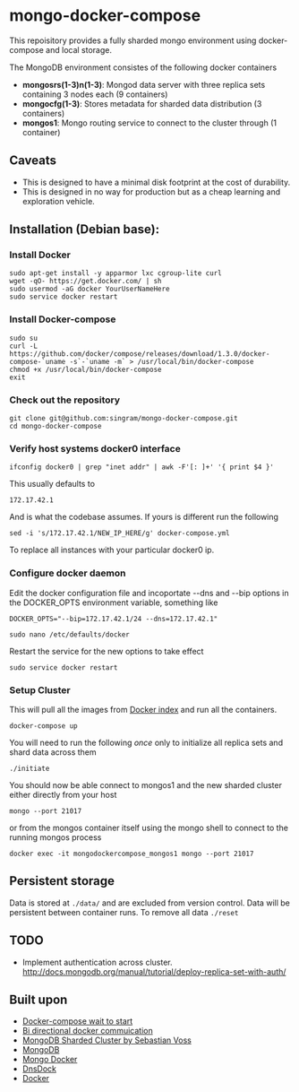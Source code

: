 # mongo-docker-compose
This repoisitory provides a fully sharded mongo environment using docker-compose and local storage.

The MongoDB environment consistes of the following docker containers

 - **mongosrs(1-3)n(1-3)**: Mongod data server with three replica sets containing 3 nodes each (9 containers)
 - **mongocfg(1-3)**: Stores metadata for sharded data distribution (3 containers)
 - **mongos1**:	Mongo routing service to connect to the cluster through (1 container)

## Caveats

 - This is designed to have a minimal disk footprint at the cost of durability.
 - This is designed in no way for production but as a cheap learning and exploration vehicle.

## Installation (Debian base):

### Install Docker

    sudo apt-get install -y apparmor lxc cgroup-lite curl
    wget -qO- https://get.docker.com/ | sh
    sudo usermod -aG docker YourUserNameHere
    sudo service docker restart

### Install Docker-compose

    sudo su
    curl -L https://github.com/docker/compose/releases/download/1.3.0/docker-compose-`uname -s`-`uname -m` > /usr/local/bin/docker-compose
    chmod +x /usr/local/bin/docker-compose
    exit

### Check out the repository

    git clone git@github.com:singram/mongo-docker-compose.git
    cd mongo-docker-compose

### Verify host systems docker0 interface

    ifconfig docker0 | grep "inet addr" | awk -F'[: ]+' '{ print $4 }'

This usually defaults to

    172.17.42.1

And is what the codebase assumes.  If yours is different run the following

    sed -i 's/172.17.42.1/NEW_IP_HERE/g' docker-compose.yml

To replace all instances with your particular docker0 ip.

### Configure docker daemon

Edit the docker configuration file and incoportate --dns and --bip options in the DOCKER_OPTS environment variable, something like

    DOCKER_OPTS="--bip=172.17.42.1/24 --dns=172.17.42.1"

    sudo nano /etc/defaults/docker

Restart the service for the new options to take effect

    sudo service docker restart


### Setup Cluster
This will pull all the images from [Docker index](https://index.docker.io/u/jacksoncage/mongo/) and run all the containers.

    docker-compose up

You will need to run the following *once* only to initialize all replica sets and shard data across them

    ./initiate

You should now be able connect to mongos1 and the new sharded cluster either directly from your host

    mongo --port 21017

or from the mongos container itself using the mongo shell to connect to the running mongos process

    docker exec -it mongodockercompose_mongos1 mongo --port 21017

## Persistent storage
Data is stored at `./data/` and are excluded from version control. Data will be persistent between container runs. To remove all data `./reset`

## TODO

 - Implement authentication across cluster.  http://docs.mongodb.org/manual/tutorial/deploy-replica-set-with-auth/

## Built upon
 - [Docker-compose wait to start](http://brunorocha.org/python/dealing-with-linked-containers-dependency-in-docker-compose.html)
 - [Bi directional docker commuication](http://abdelrahmanhosny.com/2015/07/01/3-solutions-to-bi-directional-linking-problem-in-docker-compose/)
 - [MongoDB Sharded Cluster by Sebastian Voss](https://github.com/sebastianvoss/docker)
 - [MongoDB](http://www.mongodb.org/)
 - [Mongo Docker ](https://github.com/jacksoncage/mongo-docker)
 - [DnsDock](https://github.com/tonistiigi/dnsdock)
 - [Docker](https://github.com/dotcloud/docker/)
